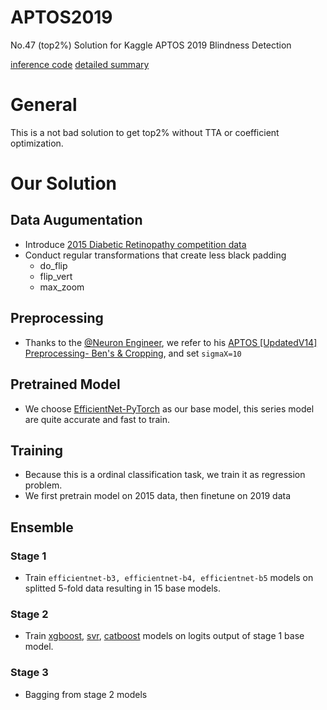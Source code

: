 # APTOS2019
No.47 (top2%) Solution for Kaggle APTOS 2019 Blindness Detection

[inference code](https://www.kaggle.com/mikelkl/no-47-top2-solution-stacking-inference)
[detailed summary](https://zhuanlan.zhihu.com/p/81695773)

# General
This is a not bad solution to get top2% without TTA or coefficient optimization.

# Our Solution
## Data Augumentation
-  Introduce [2015 Diabetic Retinopathy competition data](https://www.kaggle.com/tanlikesmath/diabetic-retinopathy-resized)
- Conduct regular transformations that create less black padding
  - do_flip
  - flip_vert
  - max_zoom
## Preprocessing
- Thanks to the [@Neuron Engineer](https://www.kaggle.com/ratthachat), we refer to his [APTOS [UpdatedV14] Preprocessing- Ben's & Cropping](https://www.kaggle.com/ratthachat/aptos-updatedv14-preprocessing-ben-s-cropping), and set `sigmaX=10`
## Pretrained Model
- We choose [EfficientNet-PyTorch](https://github.com/lukemelas/EfficientNet-PyTorch) as our base model, this series model are quite accurate and fast to train.
## Training
- Because this is a ordinal classification task, we train it as regression problem.
- We first pretrain model on 2015 data, then finetune on 2019 data
## Ensemble
### Stage 1
- Train `efficientnet-b3, efficientnet-b4, efficientnet-b5` models on splitted 5-fold data resulting in 15 base models.
### Stage 2
- Train [xgboost](https://github.com/dmlc/xgboost), [svr](https://scikit-learn.org/stable/modules/generated/sklearn.svm.SVR.html), [catboost](https://github.com/catboost/catboost) models on logits output of stage 1 base model.
### Stage 3
- Bagging from stage 2 models
